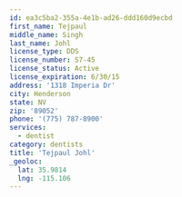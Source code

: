 ```yaml
---
id: ea3c5ba2-355a-4e1b-ad26-ddd160d9ecbd
first_name: Tejpaul
middle_name: Singh
last_name: Johl
license_type: DDS
license_number: S7-45
license_status: Active
license_expiration: 6/30/15
address: '1318 Imperia Dr'
city: Henderson
state: NV
zip: '89052'
phone: '(775) 787-8900'
services:
  - dentist
category: dentists
title: 'Tejpaul Johl'
_geoloc:
  lat: 35.9814
  lng: -115.106
---
```

